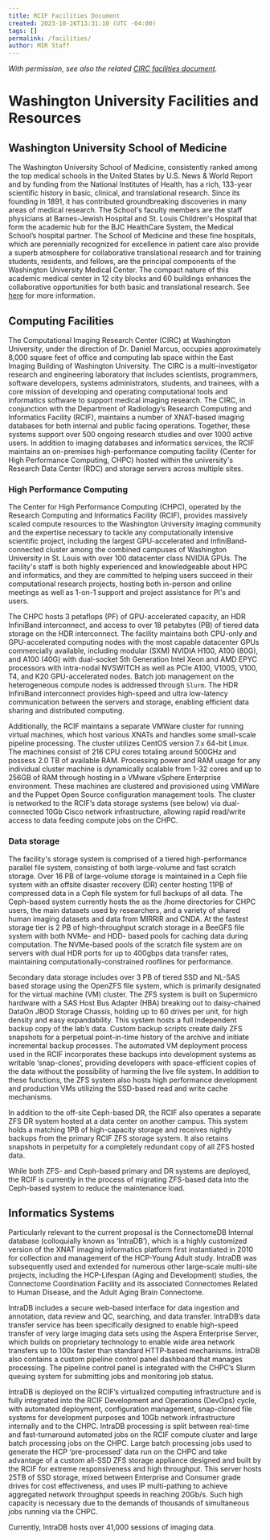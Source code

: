 ```yaml
---
title: RCIF Facilities Document
created: 2023-10-26T13:31:10 (UTC -04:00)
tags: []
permalink: /facilities/
author: MIR Staff
---
```


*With permission, see also the related [CIRC facilities document](https://docs.google.com/document/d/1FVO2i87eicxxEeQXr5rX96CJbqllFH7fDw2wcNmEClI).*

# Washington University Facilities and Resources

## Washington University School of Medicine
The Washington University School of Medicine, consistently ranked among the top medical schools in the United States by U.S. News & World Report and by funding from the National Institutes of Health, has a rich, 133-year scientific history in basic, clinical, and translational research. Since its founding in 1891, it has contributed groundbreaking discoveries in many areas of medical research. The School's faculty members are the staff physicians at Barnes-Jewish Hospital and St. Louis Children's Hospital that form the academic hub for the BJC HealthCare System, the Medical School’s hospital partner. The School of Medicine and these fine hospitals, which are perennially recognized for excellence in patient care also provide a superb atmosphere for collaborative translational research and for training students, residents, and fellows, are the principal components of the Washington University Medical Center. The compact nature of this academic medical center in 12 city blocks and 60 buildings enhances the collaborative opportunities for both basic and translational research. See [here](https://accs.wustl.edu/fellowship/washington-university-medical-center/) for more information.
## Computing Facilities
The Computational Imaging Research Center (CIRC) at Washington University, under the direction of Dr. Daniel Marcus, occupies approximately 8,000 square feet of office and computing lab space within the East Imaging Building of Washington University. The CIRC is a multi-investigator research and engineering laboratory that includes scientists, programmers, software developers, systems administrators, students, and trainees, with a core mission of developing and operating computational tools and informatics software to support medical imaging research. The CIRC, in conjunction with the Department of Radiology’s Research Computing and Informatics Facility (RCIF), maintains a number of XNAT-based imaging databases for both internal and public facing operations. Together, these systems support over 500 ongoing research studies and over 1000 active users. In addition to imaging databases and informatics services, the RCIF maintains an on-premises high-performance computing facility (Center for High Performance Computing, CHPC) hosted within the university's Research Data Center (RDC) and storage servers across multiple sites.
### High Performance Computing
The Center for High Performance Computing (CHPC), operated by the Research Computing and Informatics Facility (RCIF), provides massively scaled compute resources to the Washington University imaging community and the expertise necessary to tackle any computationally intensive scientific project, including the largest GPU-accelerated and InfiniBand-connected cluster among the combined campuses of Washington University in St. Louis with over 100 datacenter class NVIDIA GPUs. The facility's staff is both highly experienced and knowledgeable about HPC and informatics, and they are committed to helping users succeed in their computational research projects, hosting both in-person and online meetings as well as 1-on-1 support and project assistance for PI's and users.

The CHPC hosts 3 petaflops (PF) of GPU-accelerated capacity, an HDR InfiniBand interconnect, and access to over 18 petabytes (PB) of tiered data storage on the HDR interconnect. The facility maintains both CPU-only and GPU-accelerated computing nodes with the most capable datacenter GPUs commercially available, including modular (SXM) NVIDIA H100, A100 (80G), and A100 (40G) with dual-socket 5th Generation Intel Xeon and AMD EPYC processors with intra-nodal NVSWITCH as well as PCIe A100, V100S, V100, T4, and K20 GPU-accelerated nodes. Batch job management on the heterogeneous compute nodes is addressed through `Slurm`. The HDR InfiniBand interconnect provides high-speed and ultra low-latency communication between the servers and storage, enabling efficient data sharing and distributed computing. 

Additionally, the RCIF maintains a separate VMWare cluster for running virtual machines, which host various XNATs and handles some small-scale pipeline processing. The cluster utilizes CentOS version 7.x 64-bit Linux. The machines consist of 216 CPU cores totaling around 500GHz and possess 2.0 TB of available RAM. Processing power and RAM usage for any individual cluster machine is dynamically scalable from 1-32 cores and up to 256GB of RAM through hosting in a VMware vSphere Enterprise environment. These machines are clustered and provisioned using VMWare and the Puppet Open Source configuration management tools. The cluster is networked to the RCIF’s data storage systems (see below) via dual-connected 10Gb Cisco network infrastructure, allowing rapid read/write access to data feeding compute jobs on the CHPC.

### Data storage
The facility's storage system is comprised of a tiered high-performance parallel file system, consisting of both large-volume and fast scratch storage. Over 16 PB of large-volume storage is maintained in a Ceph file system with an offsite disaster recovery (DR) center hosting 11PB of compressed data in a Ceph file system for full backups of all data. The Ceph-based system currently hosts the as the /home directories for CHPC users, the main datasets used by researchers, and a variety of shared human imaging datasets and data from MIRRIR and CNDA. At the fastest storage tier is 2 PB of high-throughput scratch storage in a BeeGFS file system with both NVMe- and HDD- based pools for caching data during computation. The NVMe-based pools of the scratch file system are on servers with dual HDR ports for up to 400gbps data transfer rates, maintaining computationally-constrained rooflines for performance. 

Secondary data storage includes over 3 PB of tiered SSD and NL-SAS based storage using the OpenZFS file system, which is primarily designated for the virtual machine (VM) cluster. The ZFS system is built on Supermicro hardware with a SAS Host Bus Adapter (HBA) breaking out to daisy-chained DataOn JBOD Storage Chassis, holding up to 60 drives per unit, for high density and easy expandability. This system hosts a full independent backup copy of the lab’s data. Custom backup scripts create daily ZFS snapshots for a perpetual point-in-time history of the archive and initiate incremental backup processes. The automated VM deployment process used in the RCIF incorporates these backups into development systems as writable ‘snap-clones’, providing developers with space-efficient copies of the data without the possibility of harming the live file system. In addition to these functions, the ZFS system also hosts high performance development and production VMs utilizing the SSD-based read and write cache mechanisms.

In addition to the off-site Ceph-based DR, the RCIF also operates a separate ZFS DR system hosted at a data center on another campus. This system holds a matching 1PB of high-capacity storage and receives nightly backups from the primary RCIF ZFS storage system. It also retains snapshots in perpetuity for a completely redundant copy of all ZFS hosted data.

While both ZFS- and Ceph-based primary and DR systems are deployed, the RCIF is currently in the process of migrating ZFS-based data into the Ceph-based system to reduce the maintenance load.
## Informatics Systems
Particularly relevant to the current proposal is the ConnectomeDB Internal database (colloquially known as ‘IntraDB’), which is a highly customized version of the XNAT imaging informatics platform first instantiated in 2010 for collection and management of the HCP-Young Adult study. IntraDB was subsequently used and extended for numerous other large-scale multi-site projects, including the HCP-Lifespan (Aging and Development) studies, the Connectome Coordination Facility and its associated Connectomes Related to Human Disease, and the Adult Aging Brain Connectome.

IntraDB includes a secure web-based interface for data ingestion and annotation, data review and QC, searching, and data transfer. IntraDB’s data transfer service has been specifically designed to enable high-speed transfer of very large imaging data sets using the Aspera Enterprise Server, which builds on proprietary technology to enable wide area network transfers up to 100x faster than standard HTTP-based mechanisms. IntraDB also contains a custom pipeline control panel dashboard that manages processing. The pipeline control panel is integrated with the CHPC’s Slurm queuing system for submitting jobs and monitoring job status.

IntraDB is deployed on the RCIF’s virtualized computing infrastructure and is fully integrated into the RCIF Development and Operations (DevOps) cycle, with automated deployment, configuration management, snap-cloned file systems for development purposes and 10Gb network infrastructure internally and to the CHPC. IntraDB processing is split between real-time and fast-turnaround automated jobs on the RCIF compute cluster and large batch processing jobs on the CHPC. Large batch processing jobs used to generate the HCP ‘pre-processed’ data run on the CHPC and take advantage of a custom all-SSD ZFS storage appliance designed and built by the RCIF for extreme responsiveness and high throughput. This server hosts 25TB of SSD storage, mixed between Enterprise and Consumer grade drives for cost effectiveness, and uses IP multi-pathing to achieve aggregated network throughput speeds in reaching 20Gb/s. Such high capacity is necessary due to the demands of thousands of simultaneous jobs running via the CHPC.

Currently, IntraDB hosts over 41,000 sessions of imaging data.
